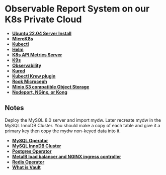 # Observable Report System on our K8s Private Cloud

- **[Ubuntu 22.04 Server Install](./linux/ubuntu22-04/server-install.md)**
- **[MicroK8s](./microk8s_1.28_install.md)**
- **[Kubectl](./kubectl-install.md)**
- **[Helm](./helm-install.md)**
- **[K8s API Metrics Server](./metrics-server.md)**
- **[K9s](k9s-install.md)**
- **[Observability](./kube-prometheus-stack-install.md)**
- **[Kured](./kured-install.md)**
- **[Kubectl Krew plugin](./krew-install.md)**
- **[Rook Microceph](./rook-microceph-install.md)**
- **[Minio S3 compatible Object Storage](./minio-install.md)**
- **[Nodeport, NGinx, or Kong](./nodeport_nginx_or_kong.md)**
## Notes
Deploy the MySQL 8.0 server and import mydw.  Later recreate mydw in the MySQL InnoDB Cluster. You should make a copy of each table and give it a primary key then copy the mydw non-keyed data into it.
- **[MySQL Operator](./mysql-operator-install.md)**
- **[MySQL InnoDB Cluster](./mysql-innodb-cluster-install.md)**
- **[Postgres Operator](./postgres-operator-install.md)**
- **[MetalB load balancer and NGINX ingress controller](./metalb-ingress-install.md)**
- **[Redis Operator](./redis_operator-install.md)**
- **[What is Vault](../linux/vault/what_is_vault.md)**
